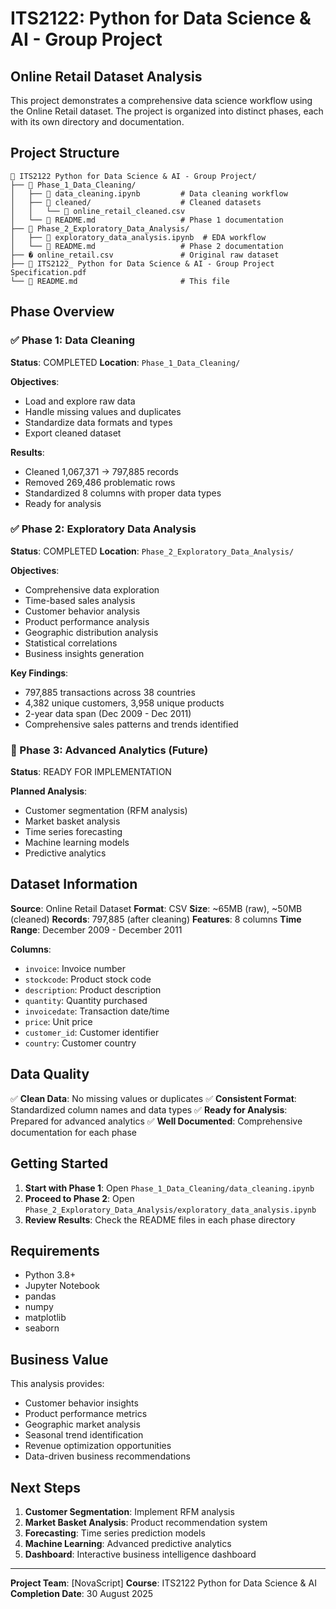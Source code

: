 # ITS2122: Python for Data Science & AI - Group Project

## Online Retail Dataset Analysis

This project demonstrates a comprehensive data science workflow using the Online Retail dataset. The project is organized into distinct phases, each with its own directory and documentation.

## Project Structure

```
📁 ITS2122 Python for Data Science & AI - Group Project/
├── 📁 Phase_1_Data_Cleaning/
│   ├── 📓 data_cleaning.ipynb         # Data cleaning workflow
│   ├── 📁 cleaned/                    # Cleaned datasets
│   │   └── 📄 online_retail_cleaned.csv
│   └── 📄 README.md                   # Phase 1 documentation
├── 📁 Phase_2_Exploratory_Data_Analysis/
│   ├── 📓 exploratory_data_analysis.ipynb  # EDA workflow
│   └── 📄 README.md                   # Phase 2 documentation
├── � online_retail.csv               # Original raw dataset
├── 📄 ITS2122_ Python for Data Science & AI - Group Project Specification.pdf
└── 📄 README.md                       # This file
```

## Phase Overview

### ✅ Phase 1: Data Cleaning

**Status**: COMPLETED
**Location**: `Phase_1_Data_Cleaning/`

**Objectives**:

- Load and explore raw data
- Handle missing values and duplicates
- Standardize data formats and types
- Export cleaned dataset

**Results**:

- Cleaned 1,067,371 → 797,885 records
- Removed 269,486 problematic rows
- Standardized 8 columns with proper data types
- Ready for analysis

### ✅ Phase 2: Exploratory Data Analysis

**Status**: COMPLETED
**Location**: `Phase_2_Exploratory_Data_Analysis/`

**Objectives**:

- Comprehensive data exploration
- Time-based sales analysis
- Customer behavior analysis
- Product performance analysis
- Geographic distribution analysis
- Statistical correlations
- Business insights generation

**Key Findings**:

- 797,885 transactions across 38 countries
- 4,382 unique customers, 3,958 unique products
- 2-year data span (Dec 2009 - Dec 2011)
- Comprehensive sales patterns and trends identified

### 🚀 Phase 3: Advanced Analytics (Future)

**Status**: READY FOR IMPLEMENTATION

**Planned Analysis**:

- Customer segmentation (RFM analysis)
- Market basket analysis
- Time series forecasting
- Machine learning models
- Predictive analytics

## Dataset Information

**Source**: Online Retail Dataset
**Format**: CSV
**Size**: ~65MB (raw), ~50MB (cleaned)
**Records**: 797,885 (after cleaning)
**Features**: 8 columns
**Time Range**: December 2009 - December 2011

**Columns**:

- `invoice`: Invoice number
- `stockcode`: Product stock code
- `description`: Product description
- `quantity`: Quantity purchased
- `invoicedate`: Transaction date/time
- `price`: Unit price
- `customer_id`: Customer identifier
- `country`: Customer country

## Data Quality

✅ **Clean Data**: No missing values or duplicates
✅ **Consistent Format**: Standardized column names and data types
✅ **Ready for Analysis**: Prepared for advanced analytics
✅ **Well Documented**: Comprehensive documentation for each phase

## Getting Started

1. **Start with Phase 1**: Open `Phase_1_Data_Cleaning/data_cleaning.ipynb`
2. **Proceed to Phase 2**: Open `Phase_2_Exploratory_Data_Analysis/exploratory_data_analysis.ipynb`
3. **Review Results**: Check the README files in each phase directory

## Requirements

- Python 3.8+
- Jupyter Notebook
- pandas
- numpy
- matplotlib
- seaborn

## Business Value

This analysis provides:

- Customer behavior insights
- Product performance metrics
- Geographic market analysis
- Seasonal trend identification
- Revenue optimization opportunities
- Data-driven business recommendations

## Next Steps

1. **Customer Segmentation**: Implement RFM analysis
2. **Market Basket Analysis**: Product recommendation system
3. **Forecasting**: Time series prediction models
4. **Machine Learning**: Advanced predictive analytics
5. **Dashboard**: Interactive business intelligence dashboard

---

**Project Team**: [NovaScript]
**Course**: ITS2122 Python for Data Science & AI
**Completion Date**: 30 August 2025
